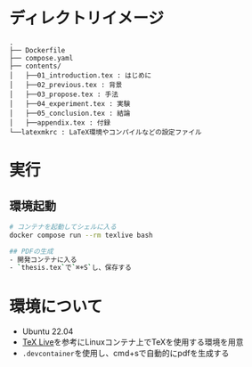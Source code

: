 # ディレクトリイメージ
```
.
├── Dockerfile
├── compose.yaml
├── contents/
│   ├──01_introduction.tex : はじめに
│   ├──02_previous.tex : 背景
│   ├──03_propose.tex : 手法
│   ├──04_experiment.tex : 実験
│   ├──05_conclusion.tex : 結論
│   ├──appendix.tex : 付録
└──latexmkrc : LaTeX環境やコンパイルなどの設定ファイル
```

# 実行
## 環境起動
```bash
# コンテナを起動してシェルに入る
docker compose run --rm texlive bash

## PDFの生成
- 開発コンテナに入る
- `thesis.tex`で`⌘+S`し、保存する
```

# 環境について
- Ubuntu 22.04 
- [TeX Live](https://texwiki.texjp.org/?Linux%2FLinux%20Mint#texlive)を参考にLinuxコンテナ上でTeXを使用する環境を用意
- `.devcontainer`を使用し、cmd+sで自動的にpdfを生成する